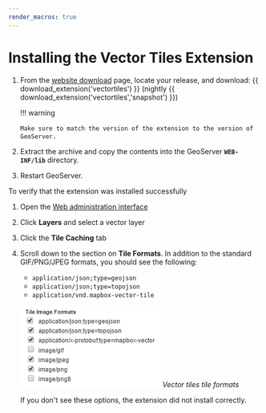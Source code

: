 ```yaml
---
render_macros: true
---
```


# Installing the Vector Tiles Extension

1.  From the [website download](https://geoserver.org/download) page, locate your release, and download: {{ download_extension('vectortiles') }} (nightly {{ download_extension('vectortiles','snapshot') }})

    !!! warning

        Make sure to match the version of the extension to the version of GeoServer.

2.  Extract the archive and copy the contents into the GeoServer **`WEB-INF/lib`** directory.

3.  Restart GeoServer.

To verify that the extension was installed successfully

1.  Open the [Web administration interface](../../webadmin/index.md)

2.  Click **Layers** and select a vector layer

3.  Click the **Tile Caching** tab

4.  Scroll down to the section on **Tile Formats**. In addition to the standard GIF/PNG/JPEG formats, you should see the following:

    -   `application/json;type=geojson`
    -   `application/json;type=topojson`
    -   `application/vnd.mapbox-vector-tile`

    ![](img/vectortiles_tileformats.png)
    *Vector tiles tile formats*

    If you don't see these options, the extension did not install correctly.
